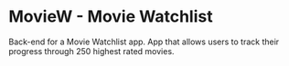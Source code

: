 # MovieW - Movie Watchlist

Back-end for a Movie Watchlist app. App that allows users to track their progress through 250 highest rated movies.